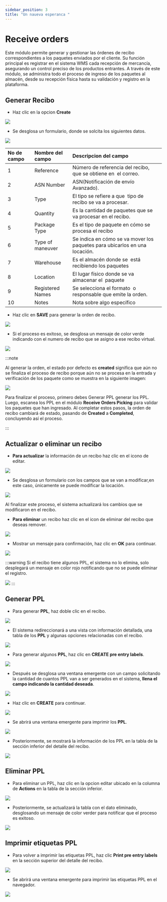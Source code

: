 ```yaml
---
sidebar_position: 3
title: "Un naueva esperanca "
---
```

# Receive orders

Este módulo permite generar y gestionar las órdenes de recibo correspondientes a los paquetes enviados por el cliente. Su función principal es registrar en el sistema WMS cada recepción de mercancía, asegurando un control preciso de los productos entrantes. A través de este módulo, se administra todo el proceso de ingreso de los paquetes al almacén, desde su recepción física hasta su validación y registro en la plataforma.

## Generar Recibo

- Haz clic en la opcion **Create**

![](/img/upload/receiveOrdersp1-2025-13-16.png)

- Se desglosa un formulario, donde se solcita los siguientes datos.


![](/img/upload/receiveOrdersp2-2025-13-16.png)

| No  de campo | Nombre del campo  | Descripcion del campo                                                      |
| :----------- | :---------------- | :------------------------------------------------------------------------- |
| 1            | Reference         | Número de referencia del recibo, que se obtiene en  el correo.             |
| 2            | ASN Number        | ASN(Notificación de envío Avanzado).                                       |
| 3            | Type              | El tipo se refiere a que  tipo de recibo se va a procesar.                 |
| 4            | Quantity          | Es la cantidad de paquetes que se va procesar en el recibo.                |
| 5            | Package Type      | Es el tipo de paquete en cómo se procesa el recibo                         |
| 6            | Type of maneuver  | Se indica en cómo se va mover los paquetes para ubicarlos en una locación. |
| 7            | Warehouse         | Es el almacén donde se  está recibiendo los paquetes                       |
| 8            | Location          | El lugar físico donde se va almacenar el  paquete                          |
| 9            | Registered  Names | Se selecciona el formato  o responsable que emite la orden.                |
| 10           | Notes             | Nota sobre algo específico                                                 |

- Haz clic en **SAVE** para generar la orden de recibo.

![](/img/upload/receiveOrdersp3-2025-13-16.png)

- Si el proceso es exitoso, se desglosa un mensaje  de color verde indicando con el numero de recibo que se asigno a ese recibo virtual.

![](/img/upload/receiveOrdersp4-2025-13-16.png)


:::note

Al generar la orden, el estado por defecto es **created** significa que aún no se finaliza el proceso de recibo porque aún no se procesa en la entrada y verificación de los paquete como se muestra  en la siguiente imagen:

![](/img/upload/receiveOrdersp5-2025-13-16.png)

Para finalizar el proceso, primero debes Generar PPL generar los PPL. Luego, escanea los PPL en el módulo **Receive Orders Picking** para validar los paquetes que han ingresado. Al completar estos pasos, la orden de recibo cambiará de estado, pasando de **Created** a **Completed**, concluyendo así el proceso.

:::


## Actualizar o eliminar un recibo 

- **Para actualizar** la información de un recibo haz clic en el icono de editar.

![](/img/upload/receiveOrdersp6-2025-13-16.png)

- Se desglosa un formulario con los campos que se van a modificar,en este caso, únicamente se puede modificar la locación.

![](/img/upload/receiveOrdersp7-2025-13-16.png)

 Al finalizar este proceso,  el sistema actualizará los cambios que se modificaron en el recibo.

- **Para eliminar** un recibo haz clic en el icon de eliminar del recibo que deseas remover.


![](/img/upload/receiveOrdersp6-2025-13-16.png)

- Mostrar un mensaje para confirmación, haz clic en **OK** para continuar.


![](/img/upload/receiveOrdersp8-2025-13-16.png)

:::warning
Si el recibo tiene algunos PPL, el sistema  no lo elimina, solo desplegará un mensaje en color rojo notificando que no se puede eliminar el registro.

![](/img/upload/receiveOrdersp9-2025-13-16.png)
:::

## Generar PPL

- Para generar **PPL**, haz doble clic en el recibo.

![](/img/upload/receiveOrdersp10-2025-13-16.png)

- El sistema redireccionará a  una  vista  con información detallada, una tabla de los **PPL** y algunas opciones relacionadas con el recibo.

![](/img/upload/receiveOrdersp11-2025-13-16.png)

- Para generar algunos **PPL**, haz clic en **CREATE pre entry labels**.

![](/img/upload/receiveOrdersp12-2025-13-16.png)

- Después se desglosa una ventana emergente con un campo solicitando la cantidad de cuantos PPL van a ser generados en el sistema, **llena el campo indicando la cantidad deseada**.

![](/img/upload/receiveOrdersp13-2025-13-16.png)

- Haz clic en **CREATE** para  continuar.

![](/img/upload/receiveOrdersp14-2025-13-16.png)

- Se abrirá una ventana emergente para imprimir los **PPL**.

![](/img/upload/receiveOrdersp15-2025-13-16.png)

- Posteriormente, se mostrará la información de los PPL en la tabla de  la sección inferior del detalle del recibo.

![](/img/upload/receiveOrdersp16-2025-13-16.png)

## Eliminar PPL

- Para eliminar un PPL, haz clic  en la opcion  editar ubicado en la columna de **Actions**   en la tabla de la sección inferior.

![](/img/upload/receiveOrdersp17-2025-13-16.png)

- Posteriormente, se actualizará la tabla con el dato eliminado, desglosando un mensaje de color verder para notificar que el proceso es exitoso.

![](/img/upload/receiveOrdersp18-2025-13-16.png)
## Imprimir etiquetas PPL

- Para volver a imprimir las etiquetas PPL, haz clic **Print pre entry labels**  en la sección superior del detalle del recibo.

![](/img/upload/receiveOrdersp19-2025-13-16.png)

- Se abrirá una ventana emergente para imprimir las etiquetas PPL en el navegador.

![](/img/upload/receiveOrdersp20-2025-13-16.png)

